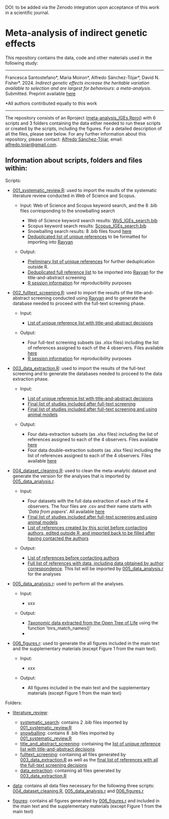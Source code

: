 DOI: to be added via the Zenodo integration upon acceptance of this work in a scientific journal.

# Meta-analysis of indirect genetic effects

This repository contains the data, code and other materials used in the following study:

---

Francesca Santostefano*, Maria Moiron*, Alfredo Sánchez-Tójar*, David N. Fisher*. 2024. *Indirect genetic effects increase the heritable variation available to selection and are largest for behaviours: a meta-analysis*. Submitted. Preprint available [here](LINK)

*All authors contributed equally to this work

---

The repository consists of an Rproject ([meta-analysis_IGEs.Rproj](https://github.com/ASanchez-Tojar/meta-analysis_IGEs/blob/main/meta-analysis_IGEs.Rproj)) with 6 scripts and 3 folders containing the data either needed to run these scripts or created by the scripts, including the figures. For a detailed description of all the files, please see below. For any further information about this repository, please contact: [Alfredo Sánchez-Tójar](https://scholar.google.co.uk/citations?hl=en&user=Sh-Rjq8AAAAJ&view_op=list_works&sortby=pubdate), email: alfredo.tojar@gmail.com. 

## Information about scripts, folders and files within:

Scripts:
-	[001_systematic_review.R](https://github.com/ASanchez-Tojar/meta-analysis_IGEs/blob/main/001_systematic_review.R): used to import the results of the systematic literature review conducted in Web of Science and Scopus.
  
    * Input: Web of Science and Scopus keyword search, and the 8 .bib files corresponding to the snowballing search
      - Web of Science keyword search results: [WoS_IGEs_search.bib](https://github.com/ASanchez-Tojar/meta-analysis_IGEs/blob/main/literature_review/systematic_search/WoS_IGEs_search.bib)
      - Scopus keyword search results: [Scopus_IGEs_search.bib](https://github.com/ASanchez-Tojar/meta-analysis_IGEs/blob/main/literature_review/systematic_search/Scopus_IGEs_search.bib)
      - Snowballing search results: 8 .bib files found [here](https://github.com/ASanchez-Tojar/meta-analysis_IGEs/tree/main/literature_review/snowballing)
      - [Deduplicated list of unique references](https://github.com/ASanchez-Tojar/meta-analysis_IGEs/blob/main/literature_review/search_unique_references_extracted.csv) to be formatted for importing into [Rayyan](https://rayyan.qcri.org/)
    
    * Output:
      - [Preliminary list of unique references](https://github.com/ASanchez-Tojar/meta-analysis_IGEs/blob/main/literature_review/search_unique_references_extracted.csv) for further deduplication outside R.
      - [Deduplicated full reference list](https://github.com/ASanchez-Tojar/meta-analysis_IGEs/blob/main/literature_review/IGE_search_unique_references_rayyan.csv) to be imported into [Rayyan](https://rayyan.qcri.org/) for the title-and-abstract screening
      - [R session information](https://github.com/ASanchez-Tojar/meta-analysis_IGEs/blob/main/literature_review/deduplicating_Rpackages_session.txt) for reproducibility purposes
  
-	[002_fulltext_screening.R](https://github.com/ASanchez-Tojar/meta-analysis_IGEs/blob/main/002_fulltext_screening.R): used to import the results of the title-and-abstract screening conducted using [Rayyan](https://rayyan.qcri.org/) and to generate the database needed to proceed with the full-text screening phase.
  
    * Input:
      - [List of unique reference list with title-and-abstract decisions](https://github.com/ASanchez-Tojar/meta-analysis_IGEs/blob/main/literature_review/title_and_abstract_screening/title-and-abstract_decisions_rayyan_studyID.csv)
    
    * Output:
      - Four full-text screening subsets (as .xlsx files) including the list of references assigned to each of the 4 observers. Files available [here](https://github.com/ASanchez-Tojar/meta-analysis_IGEs/tree/main/literature_review/fulltext_screening)
      - [R session information](https://github.com/ASanchez-Tojar/meta-analysis_IGEs/blob/main/literature_review/fulltext_screening/fulltext_templates_Rpackages_session.txt) for reproducibility purposes
      
-	[003_data_extraction.R](https://github.com/ASanchez-Tojar/meta-analysis_IGEs/blob/main/003_data_extraction.R): used to import the results of the full-text screening and to generate the databases needed to proceed to the data extraction phase.
  
    * Input:
      - [List of unique reference list with title-and-abstract decisions](https://github.com/ASanchez-Tojar/meta-analysis_IGEs/blob/main/literature_review/title_and_abstract_screening/title-and-abstract_decisions_rayyan_studyID.csv)
      - [Final list of studies included after full-text screening](https://github.com/ASanchez-Tojar/meta-analysis_IGEs/blob/main/literature_review/fulltext_screening/Final_fulltext_screening_responses_including_conflict_resolution_google_form_data.xlsx)
      - [Final list of studies included after full-text screening and using animal models](https://github.com/ASanchez-Tojar/meta-analysis_IGEs/blob/main/literature_review/data_extraction/animal_model_papers_to_be_assigned_20200703.csv)
    
    * Output:
      - Four data-extraction subsets (as .xlsx files) including the list of references assigned to each of the 4 observers. Files available [here](https://github.com/ASanchez-Tojar/meta-analysis_IGEs/tree/main/literature_review/data_extraction)
      - Four data double-extraction subsets (as .xlsx files) including the list of references assigned to each of the 4 observers. Files available [here](https://github.com/ASanchez-Tojar/meta-analysis_IGEs/tree/main/literature_review/data_extraction/double-checking)
        
-	[004_dataset_cleaning.R](https://github.com/ASanchez-Tojar/meta-analysis_IGEs/blob/main/004_dataset_cleaning.R): used to clean the meta-analytic dataset and generate the version for the analyses that is imported by [005_data_analysis.r](https://github.com/ASanchez-Tojar/meta-analysis_IGEs/blob/main/005_data_analysis.r).
  
    * Input:
      - Four datasets with the full data extraction of each of the 4 observers. The four files are .csv and their name starts with '*Data from papers*'. All available [here]([https://github.com/ASanchez-Tojar/meta-analysis_IGEs/tree/main/literature_review/data_extraction](https://github.com/ASanchez-Tojar/meta-analysis_IGEs/tree/main/data))
      - [Final list of studies included after full-text screening and using animal models](https://github.com/ASanchez-Tojar/meta-analysis_IGEs/blob/main/data/animal_model_papers_to_be_assigned_full.csv)
      - [List of references created by this script before contacting authors, edited outside R, and imported back to be filled after having contacted the authors](https://github.com/ASanchez-Tojar/meta-analysis_IGEs/blob/main/data/fulldataset.csv)
    
    * Output:
      - [List of references before contacting authors](https://github.com/ASanchez-Tojar/meta-analysis_IGEs/blob/main/data/fulldataset.csv)
      - [Full list of references with data, including data obtained by author correspondence](https://github.com/ASanchez-Tojar/meta-analysis_IGEs/blob/main/data/dataset_final_after_cleaning_and_adding_author_contact_FS_MM.csv). This list will be imported by [005_data_analysis.r](https://github.com/ASanchez-Tojar/meta-analysis_IGEs/blob/main/005_data_analysis.r) for the analyses
        
-	[005_data_analysis.r](https://github.com/ASanchez-Tojar/meta-analysis_IGEs/blob/main/005_data_analysis.r): used to perform all the analyses.
  
    * Input: 
      - xxx
    
    * Output:
      - [Taxonomic data extracted from the Open Tree of Life](https://github.com/ASanchez-Tojar/meta-analysis_IGEs/blob/main/data/taxa_Open_Tree_of_Life.RData) using the function 'tnrs_match_names()'
      - 
        
-	[006_figures.r](https://github.com/ASanchez-Tojar/meta-analysis_IGEs/blob/main/006_figures.r): used to generate the all figures included in the main text and the supplementary materials (except Figure 1 from the main text).
  
    * Input:
      - xxx
    
    * Output:
      - All figures included in the main text and the supplementary materials (except Figure 1 from the main text)

Folders:
-	[literature_review](https://github.com/ASanchez-Tojar/meta-analysis_IGEs/tree/main/literature_review):
    * [systematic_search](https://github.com/ASanchez-Tojar/meta-analysis_IGEs/tree/main/literature_review/systematic_search): contains 2 .bib files imported by [001_systematic_review.R](https://github.com/ASanchez-Tojar/meta-analysis_IGEs/blob/main/001_systematic_review.R)
    * [snowballing](https://github.com/ASanchez-Tojar/meta-analysis_IGEs/tree/main/literature_review/snowballing): contains 8 .bib files imported by [001_systematic_review.R](https://github.com/ASanchez-Tojar/meta-analysis_IGEs/blob/main/001_systematic_review.R)
    * [title_and_abstract_screening](https://github.com/ASanchez-Tojar/meta-analysis_IGEs/tree/main/literature_review/title_and_abstract_screening): containing the [list of unique reference list with title-and-abstract decisions](https://github.com/ASanchez-Tojar/meta-analysis_IGEs/blob/main/literature_review/title_and_abstract_screening/title-and-abstract_decisions_rayyan_studyID.csv)
    * [fulltext_screening](https://github.com/ASanchez-Tojar/meta-analysis_IGEs/tree/main/literature_review/fulltext_screening): containing all files generated by [003_data_extraction.R](https://github.com/ASanchez-Tojar/meta-analysis_IGEs/blob/main/003_data_extraction.R) as well as the [final list of references with all the full-text screening decisions](https://github.com/ASanchez-Tojar/meta-analysis_IGEs/blob/main/literature_review/fulltext_screening/Final_fulltext_screening_responses_including_conflict_resolution_google_form_data.xlsx)
    * [data_extraction](https://github.com/ASanchez-Tojar/meta-analysis_IGEs/tree/main/literature_review/data_extraction): containing all files generated by [003_data_extraction.R](https://github.com/ASanchez-Tojar/meta-analysis_IGEs/blob/main/003_data_extraction.R)

- [data](https://github.com/ASanchez-Tojar/meta-analysis_IGEs/tree/main/data): contains all data files necessary for the following three scripts: [004_dataset_cleaning.R](https://github.com/ASanchez-Tojar/meta-analysis_IGEs/blob/main/004_dataset_cleaning.R), [005_data_analysis.r](https://github.com/ASanchez-Tojar/meta-analysis_IGEs/blob/main/005_data_analysis.r) and [006_figures.r](https://github.com/ASanchez-Tojar/meta-analysis_IGEs/blob/main/006_figures.r)

- [figures](https://github.com/ASanchez-Tojar/meta-analysis_IGEs/tree/main/figures): contains all figures generated by [006_figures.r](https://github.com/ASanchez-Tojar/meta-analysis_IGEs/blob/main/006_figures.r) and included in the main text and the supplementary materials (except Figure 1 from the main text)
